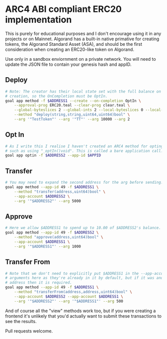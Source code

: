 # ARC4 ABI compliant ERC20 implementation

This is purely for educational purposes and I don't encourage using it in any
projects or on Mainnet.
Algorand has a built-in native primative for creating tokens, the Algorand
Standard Asset (ASA), and should be the first consideration when creating an
ERC20-like token on Algorand.

Use only in a sandbox enviornment on a private network. You will need to update
the JSON file to contain your genesis hash and appID.

## Deploy
```sh
# Note: The creator has their local state set with the full balance on
# creation, so the OnCompletion must be OptIn.
goal app method -f $ADDRESS1 --create --on-completion OptIn \
	--approval-prog ERC20.teal --clear-prog clear.teal \
	--global-byteslices 2 --global-ints 2 --local-byteslices 0 --local-ints 16 \
	--method "deploy(string,string,uint64,uint64)bool" \
	--arg '"TestToken"' --arg '"TT"' --arg 10000 --arg 2
```

## Opt In
```sh
# As I write this I realise I haven't created an ARC4 method for opting in,
# such as using "_optIn()void". This is called a bare application call.
goal app optin -f $ADDRESS2 --app-id $APPID
```

## Transfer
```sh
# You may need to expand the second address for the arg before sending.
goal app method --app-id 49 -f $ADDRESS1 \
	--method "transfer(address,uint64)bool" \
	--app-account $ADDRESS2 \
	--arg '"$ADDRESS2"' --arg 5000
```

## Approve
```sh
# Here we allow $ADDRESS1 to spend up to 10.00 of $ADDRESS2's balance.
goal app method --app-id 49 -f $ADDRESS2 \
	--method "approve(address,uint64)bool" \
	--app-account $ADDRESS1 \
	--arg '"$ADDRESS1"' --arg 1000
```

## Transfer From
```sh
# Note that we don't need to explicitly put $ADDRESS1 in the --app-account
# arguments here as they're already in it by default, but if it was another
# address then it is required.
goal app method --app-id 49 -f $ADDRESS1 \
	--method "transferFrom(address,address,uint64)bool" \
	--app-account $ADDRESS2 --app-account $ADDRESS1 \
	--arg '"$ADDRESS2"' --arg '"$ADDRESS1"' --arg 500
```

And of course all the "view" methods work too, but if you were creating a
frontend it's unlikely that you'd actually want to submit these transactions to
see the results.

Pull requests welcome.

